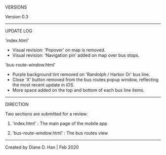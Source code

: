 
VERSIONS

Version 0.3

____________________________

UPDATE LOG

'index.html'
* Visual revision: 'Popover' on map is removed.
* Visual revision: 'Navigation pin' added on map over bus stops.

'bus-route-window.html'
* Purple background tint removed on 'Randolph / Harbor Dr' bus line.
* Close 'X' button removed from the bus routes popup window, reflecting the most recent update in iOS.
* More space added on the top and bottom of each bus line items.

____________________________
DIRECTION

Two sections are submitted for a review:

  1. 'index.html'
      : The main page of the mobile app

  2. 'bus-route-window.html'
      : The bus routes view

____________________________

Created by Diane D. Han | Feb 2020
